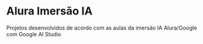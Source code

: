 # Alura Imersão IA
Projetos desenvolvidos de acordo com as aulas da imersão IA Alura/Google com Google AI Studio
